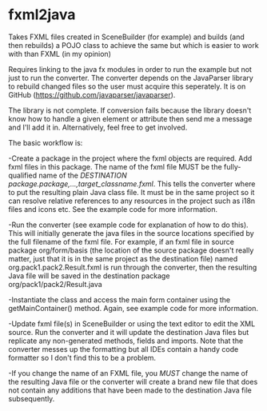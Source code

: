 # fxml2java
Takes FXML files created in SceneBuilder (for example) and builds (and then rebuilds) a POJO class to achieve the same but which is easier to work with than FXML (in my opinion)

Requires linking to the java fx modules in order to run the example but not just to run the converter.  The converter depends on the JavaParser library to rebuild changed files so the user must acquire this seperately.  It is on GitHub (https://github.com/javaparser/javaparser).

The library is not complete.  If conversion fails because the library doesn't know how to handle a given element or attribute then send me a message and I'll add it in.  Alternatively, feel free to get involved.

The basic workflow is:

-Create a package in the project where the fxml objects are required.  Add fxml files in this package.  The name of the fxml file MUST be the fully-qualified name
 of the *DESTINATION package.package,...,target_classname.fxml*.  This tells the converter where to put the resulting plain Java class file.  It must be in the same
 project so it can resolve relative references to any resources in the project such as i18n files and icons etc.  See the example code for more information.
 
-Run the converter (see example code for explanation of how to do this).  This will initially generate the java files in the source locations specified by the full filename
 of the fxml file.  For example, if an fxml file in source package org/form/basis (the location of the source package doesn't really matter, just that it is in the
 same project as the destination file) named org.pack1.pack2.Result.fxml is run through the converter, then the resulting Java file will be saved in the destination 
 package org/pack1/pack2/Result.java
 
-Instantiate the class and access the main form container using the getMainContainer() method.  Again, see example code for more information.

-Update fxml file(s) in SceneBuilder or using the text editor to edit the XML source.  Run the converter and it will update the destination Java files but replicate any 
 non-generated methods, fields and imports. Note that the converter messes up the formatting but all IDEs contain a handy code formatter so I don't find this to be a problem.
 
-If you change the name of an FXML file, you *MUST* change the name of the resulting Java file or the converter will create a brand new file that does not contain any additions
 that have been made to the destination Java file subsequently.
 
 
